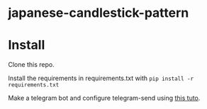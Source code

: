# japanese-candlestick-pattern

# Install

Clone this repo.

Install the requirements in requirements.txt with
`pip install -r requirements.txt`

Make a telegram bot and configure telegram-send using 
[this tuto](https://medium.com/@robertbracco1/how-to-write-a-telegram-bot-to-send-messages-with-python-bcdf45d0a580).

